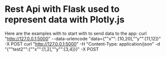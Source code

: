 # Rest Api with Flask used to represent data with Plotly.js
Here are the examples with to start with to send data to the app:
curl "http://127.0.0.1:5000" --data-urlencode "data={""x"": [10,20],""y"":[11,12]}" -X POST
curl "http://127.0.0.1:5000" -H "Content-Type: application/json" -d "{""test2"":{""x"":[1,2],""y"":[3,4]}}" -X POST